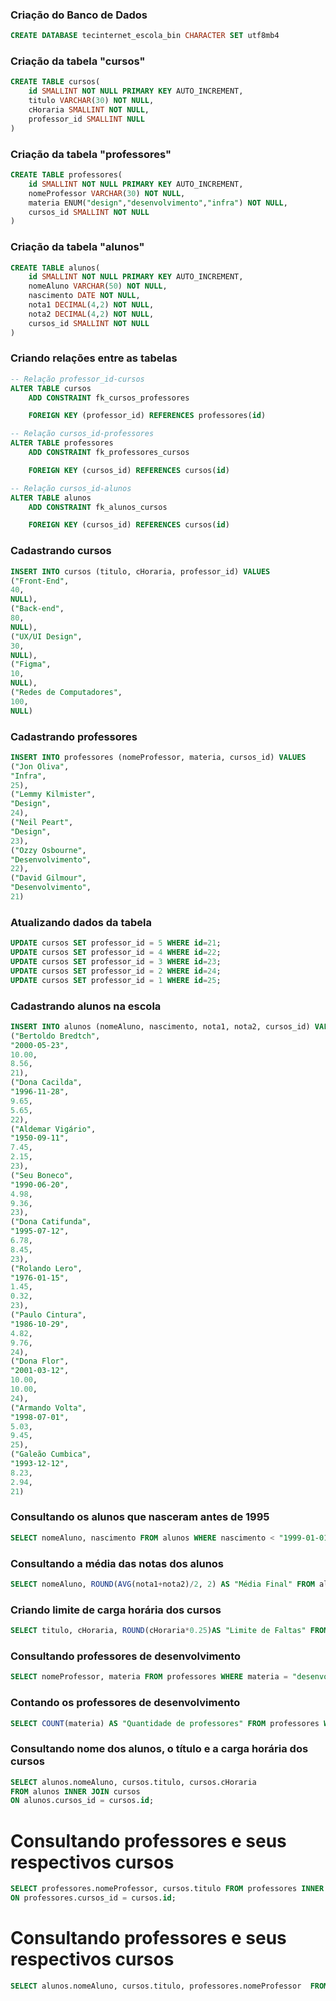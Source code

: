 ### Criação do Banco de Dados
```sql
CREATE DATABASE tecinternet_escola_bin CHARACTER SET utf8mb4
```

### Criação da tabela "cursos"
```sql
CREATE TABLE cursos(
    id SMALLINT NOT NULL PRIMARY KEY AUTO_INCREMENT,
    titulo VARCHAR(30) NOT NULL,
    cHoraria SMALLINT NOT NULL,
    professor_id SMALLINT NULL
)
```

### Criação da tabela "professores"

```sql
CREATE TABLE professores(
    id SMALLINT NOT NULL PRIMARY KEY AUTO_INCREMENT,
    nomeProfessor VARCHAR(30) NOT NULL,
    materia ENUM("design","desenvolvimento","infra") NOT NULL,
    cursos_id SMALLINT NOT NULL
)
```

### Criação da tabela "alunos"
```sql
CREATE TABLE alunos(
    id SMALLINT NOT NULL PRIMARY KEY AUTO_INCREMENT,
    nomeAluno VARCHAR(50) NOT NULL,
    nascimento DATE NOT NULL,
    nota1 DECIMAL(4,2) NOT NULL,
    nota2 DECIMAL(4,2) NOT NULL,
    cursos_id SMALLINT NOT NULL
)
```

### Criando relações entre as tabelas

```sql
-- Relação professor_id-cursos
ALTER TABLE cursos
    ADD CONSTRAINT fk_cursos_professores

    FOREIGN KEY (professor_id) REFERENCES professores(id)

-- Relação cursos_id-professores
ALTER TABLE professores
    ADD CONSTRAINT fk_professores_cursos

    FOREIGN KEY (cursos_id) REFERENCES cursos(id)

-- Relação cursos_id-alunos
ALTER TABLE alunos
    ADD CONSTRAINT fk_alunos_cursos

    FOREIGN KEY (cursos_id) REFERENCES cursos(id)
```

### Cadastrando cursos
```sql
INSERT INTO cursos (titulo, cHoraria, professor_id) VALUES
("Front-End",
40,
NULL),
("Back-end",
80,
NULL),
("UX/UI Design",
30,
NULL),
("Figma",
10,
NULL),
("Redes de Computadores",
100,
NULL)
```

### Cadastrando professores
```sql
INSERT INTO professores (nomeProfessor, materia, cursos_id) VALUES
("Jon Oliva",
"Infra",
25),
("Lemmy Kilmister",
"Design",
24),
("Neil Peart",
"Design",
23),
("Ozzy Osbourne",
"Desenvolvimento",
22),
("David Gilmour",
"Desenvolvimento",
21)
```


### Atualizando dados da tabela
```sql
UPDATE cursos SET professor_id = 5 WHERE id=21;
UPDATE cursos SET professor_id = 4 WHERE id=22;
UPDATE cursos SET professor_id = 3 WHERE id=23;
UPDATE cursos SET professor_id = 2 WHERE id=24;
UPDATE cursos SET professor_id = 1 WHERE id=25;
```

### Cadastrando alunos na escola

```sql
INSERT INTO alunos (nomeAluno, nascimento, nota1, nota2, cursos_id) VALUES
("Bertoldo Bredtch",
"2000-05-23",
10.00,
8.56,
21),
("Dona Cacilda",
"1996-11-28",
9.65,
5.65,
22),
("Aldemar Vigário",
"1950-09-11",
7.45,
2.15,
23),
("Seu Boneco",
"1990-06-20",
4.98,
9.36,
23),
("Dona Catifunda",
"1995-07-12",
6.78,
8.45,
23),
("Rolando Lero",
"1976-01-15",
1.45,
0.32,
23),
("Paulo Cintura",
"1986-10-29",
4.82,
9.76,
24),
("Dona Flor",
"2001-03-12",
10.00,
10.00,
24),
("Armando Volta",
"1998-07-01",
5.03,
9.45,
25),
("Galeão Cumbica",
"1993-12-12",
8.23,
2.94,
21)
```


### Consultando os alunos que nasceram antes de 1995

```SQL
SELECT nomeAluno, nascimento FROM alunos WHERE nascimento < "1999-01-01";
```

### Consultando a média das notas dos alunos

```SQL
SELECT nomeAluno, ROUND(AVG(nota1+nota2)/2, 2) AS "Média Final" FROM alunos GROUP BY nomeAluno;
```

### Criando limite de carga horária dos cursos
```SQL
SELECT titulo, cHoraria, ROUND(cHoraria*0.25)AS "Limite de Faltas" FROM cursos ORDER BY titulo
```

### Consultando professores de desenvolvimento

```sql
SELECT nomeProfessor, materia FROM professores WHERE materia = "desenvolvimento";
```

### Contando os professores de desenvolvimento
```sql
SELECT COUNT(materia) AS "Quantidade de professores" FROM professores WHERE materia = "desenvolvimento"
```


### Consultando nome dos alunos, o título e a carga horária dos cursos

```sql
SELECT alunos.nomeAluno, cursos.titulo, cursos.cHoraria
FROM alunos INNER JOIN cursos
ON alunos.cursos_id = cursos.id;
```

# Consultando professores e seus respectivos cursos

```sql
SELECT professores.nomeProfessor, cursos.titulo FROM professores INNER JOIN cursos
ON professores.cursos_id = cursos.id;
```

# Consultando professores e seus respectivos cursos

```sql
SELECT alunos.nomeAluno, cursos.titulo, professores.nomeProfessor  FROM alunos LEFT JOIN cursos ON alunos.cursos_id = cursos.id LEFT JOIN professores ON professores.cursos_id = cursos.id;
```